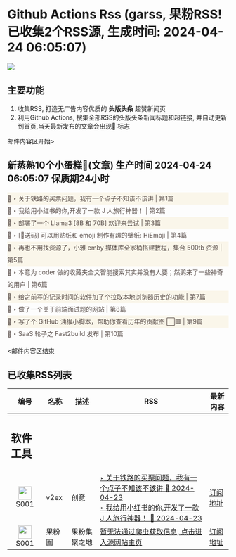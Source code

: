 # Github Actions Rss (garss, 果粉RSS! 已收集2个RSS源, 生成时间: 2024-04-24 06:05:07)

![](https://cdn.jsdelivr.net/gh/xinkeji/garss/_media/ga-rss.png)



## 主要功能
1. 收集RSS, 打造无广告内容优质的 **头版头条** 超赞新闻页
2. 利用Github Actions, 搜集全部RSS的头版头条新闻标题和超链接, 并自动更新到首页,当天最新发布的文章会出现🌈 标志

邮件内容区开始>
<h2>新蒸熟10个小蛋糕🍰(文章) 生产时间 2024-04-24 06:05:07 保质期24小时</h2>

<div style='line-height:3;background-color:#FAF6EA;' ><a href='https://www.v2ex.com/t/1034821#reply178' style="line-height:2;text-decoration:none;display:block;color:#584D49;">🌈 ‣ 关于铁路的买票问题，我有一个点子不知该不该讲 | 第1篇</a></div><div style='line-height:3;' ><a href='https://www.v2ex.com/t/1035088#reply1' style="line-height:2;text-decoration:none;display:block;color:#584D49;">🌈 ‣ 我给用小红书的你,开发了一款 J 人旅行神器！ | 第2篇</a></div><div style='line-height:3;background-color:#FAF6EA;' ><a href='https://www.v2ex.com/t/1034919#reply15' style="line-height:2;text-decoration:none;display:block;color:#584D49;">🌈 ‣ 部署了一个 Llama3 [8B 和 70B] 欢迎来尝试 | 第3篇</a></div><div style='line-height:3;' ><a href='https://www.v2ex.com/t/1034984#reply6' style="line-height:2;text-decoration:none;display:block;color:#584D49;">🌈 ‣ [🎁送码] 可以用贴纸和 emoji 制作有趣的壁纸: HiEmoji | 第4篇</a></div><div style='line-height:3;background-color:#FAF6EA;' ><a href='https://www.v2ex.com/t/1034980#reply2' style="line-height:2;text-decoration:none;display:block;color:#584D49;">🌈 ‣ 再也不用找资源了，小雅 emby 媒体库全家桶搭建教程，集合 500tb 资源 | 第5篇</a></div><div style='line-height:3;' ><a href='https://www.v2ex.com/t/1034868#reply15' style="line-height:2;text-decoration:none;display:block;color:#584D49;">🌈 ‣ 本意为 coder 做的收藏夹全文智能搜索其实并没有人要；然鹅来了一些神奇的用户 | 第6篇</a></div><div style='line-height:3;background-color:#FAF6EA;' ><a href='https://www.v2ex.com/t/1034921#reply0' style="line-height:2;text-decoration:none;display:block;color:#584D49;">🌈 ‣ 给之前写的记录时间的软件加了个拉取本地浏览器历史的功能 | 第7篇</a></div><div style='line-height:3;' ><a href='https://www.v2ex.com/t/1034897#reply1' style="line-height:2;text-decoration:none;display:block;color:#584D49;">🌈 ‣ 做了一个关于前端面试题的网站 | 第8篇</a></div><div style='line-height:3;background-color:#FAF6EA;' ><a href='https://www.v2ex.com/t/1034809#reply3' style="line-height:2;text-decoration:none;display:block;color:#584D49;">🌈 ‣ 写了个 GitHub 油猴小脚本，帮助你查看历年的贡献图 ⬜🟩 | 第9篇</a></div><div style='line-height:3;' ><a href='https://www.v2ex.com/t/1035001#reply0' style="line-height:2;text-decoration:none;display:block;color:#584D49;">🌈 ‣ SaaS 轮子之 Fast2build 发布 | 第10篇</a></div>

<邮件内容区结束

## 已收集RSS列表

| 编号 | 名称 | 描述 | RSS | 最新内容 |
| --- | --- | --- | --- | --- |
| <h2 id="软件工具">软件工具</h2> |  |   |  |  |
| <div id="S001" style="text-align: center;"><img src="https://cdn.jsdelivr.net/gh/zhaoolee/garss/_media/favicon/S001.png" width="30px" style="width:30px;height: auto;"/><br><span>S001</span></div> | v2ex | 创意 | [‣ 关于铁路的买票问题，我有一个点子不知该不该讲 🌈 2024-04-23](https://www.v2ex.com/t/1034821#reply178)<br/>[‣ 我给用小红书的你,开发了一款 J 人旅行神器！ 🌈 2024-04-23](https://www.v2ex.com/t/1035088#reply1) | [订阅地址](https://www.v2ex.com/feed/tab/creative.xml) |
| <div id="S001" style="text-align: center;"><img src="https://cdn.jsdelivr.net/gh/zhaoolee/garss/_media/favicon/S001.png" width="30px" style="width:30px;height: auto;"/><br><span>S001</span></div> | 果粉圈 | 果粉集聚之地 | [暂无法通过爬虫获取信息, 点击进入源网站主页](https://g0f.cn) | [订阅地址](https://g0f.cn/rss.xml) |



